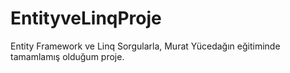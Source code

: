 # EntityveLinqProje
Entity Framework ve Linq Sorgularla, Murat Yücedağın eğitiminde tamamlamış olduğum proje.
